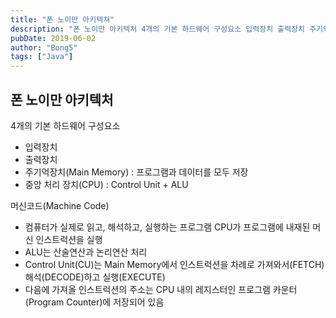 ```yaml
---
title: "폰 노이만 아키텍쳐"
description: "폰 노이만 아키텍처 4개의 기본 하드웨어 구성요소 입력장치 출력장치 주기억장치(Main Memory) : 프로그램과 데이터를 모두 저장 중앙 처리 장치(CPU) : Control Unit + ALU 머신코드(Machine Code) 컴퓨터가 실제로 읽고, 해석하고, 실행하는 프로그램 C"
pubDate: 2019-06-02
author: "Bong5"
tags: ["Java"]
---
```

## 폰 노이만 아키텍처
4개의 기본 하드웨어 구성요소
- 입력장치
- 출력장치
- 주기억장치(Main Memory)
 : 프로그램과 데이터를 모두 저장
- 중앙 처리 장치(CPU)
 : Control Unit + ALU

머신코드(Machine Code)
- 컴퓨터가 실제로 읽고, 해석하고, 실행하는 프로그램
CPU가 프로그램에 내재된 머신 인스트럭션을 실행
- ALU는 산술연산과 논리연산 처리
- Control Unit(CU)는 Main Memory에서 인스트럭션을 차례로 가져와서(FETCH) 해석(DECODE)하고 실행(EXECUTE)
- 다음에 가져올 인스트럭션의 주소는 CPU 내의 레지스터인 프로그램 카운터(Program Counter)에 저장되어 있음
